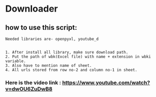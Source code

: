 # Downloader
## how to use this script: 
	Needed libraries are- openpyxl, youtube_d
	

	1. After install all library, make sure download path.
    2. Put the path of wbk(Excel file) with name + extension in wbki variable.
    3. Also have to mention name of sheet.
    4. All urls stored from row no-2 and column no-1 in sheet.


### Here is the video link : https://www.youtube.com/watch?v=dwOU6ZuDwB8
